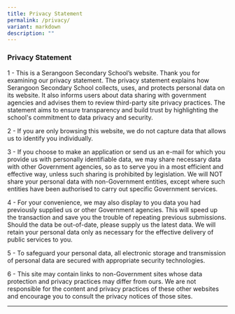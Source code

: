 ```yaml
---
title: Privacy Statement
permalink: /privacy/
variant: markdown
description: ""
---
```

### Privacy Statement

1 - This is a Serangoon Secondary School’s website. Thank you for examining our privacy statement. The privacy statement explains how Serangoon Secondary School collects, uses, and protects personal data on its website. It also informs users about data sharing with government agencies and advises them to review third-party site privacy practices. The statement aims to ensure transparency and build trust by highlighting the school's commitment to data privacy and security.
 	 
2 - If you are only browsing this website, we do not capture data that allows us to identify you individually. 
 	 
3 - If you choose to make an application or send us an e-mail for which you provide us with personally identifiable data, we may share necessary data with other Government agencies, so as to serve you in a most efficient and effective way, unless such sharing is prohibited by legislation. We will NOT share your personal data with non-Government entities, except where such entities have been authorised to carry out specific Government services. 
 	 
4 - For your convenience, we may also display to you data you had previously supplied us or other Government agencies. This will speed up the transaction and save you the trouble of repeating previous submissions. Should the data be out-of-date, please supply us the latest data. We will retain your personal data only as necessary for the effective delivery of public services to you. 
 	 
5 - To safeguard your personal data, all electronic storage and transmission of personal data are secured with appropriate security technologies. 
 	 
6 - This site may contain links to non-Government sites whose data protection and privacy practices may differ from ours. We are not responsible for the content and privacy practices of these other websites and encourage you to consult the privacy notices of those sites. 

<hr>


